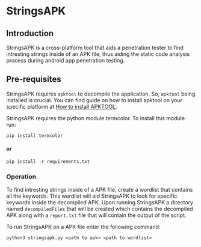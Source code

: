 # StringsAPK

## Introduction

StringsAPK is a cross-platform tool that aids a penetration tester to find intresting strings inside of an APK file, thus aiding the static code analysis process during android app penetration testing.
  
## Pre-requisites
  
  StringsAPK requires `apktool` to decompile the application. So, `apktool` being installed is crucial. You can find guide on how to install apktool on your specific platform at [How to install APKTOOL](https://ibotpeaches.github.io/Apktool/install/).
  
  StringsAPK requires the python module termcolor.
  To install this module run:
  
  `pip install termcolor`
  
  #### or
  
  `pip install -r requirements.txt`
  
### Operation

  To find intresting strings inside of a APK file, create a wordlist that contains all the keywords. This wordlist will aid StringsAPK to look for specific keywords inside the decompiled APK. Upon running StringsAPK a directory named `decompiledFiles` that will be created which contains the decompiled APK along with a `report.txt` file that will contain the output of the script.
  
  To run StringsAPK on a APK file enter the following command:
  
  `python3 stringsapk.py <path to apk> <path to wordlist>`
